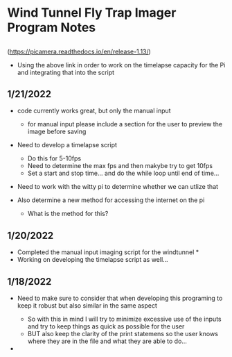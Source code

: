 # Wind Tunnel Fly Trap Imager Program Notes

##
(https://picamera.readthedocs.io/en/release-1.13/)
* Using the above link in order to work on the timelapse capacity for the Pi and integrating that into the script
## 1/21/2022
* code currently works great, but only the manual input
    * for manual input please include a section for the user to preview the image before saving

* Need to develop a timelapse script
    * Do this for 5-10fps 
    * Need to determine the max fps and then makybe try to get 10fps 
    * Set a start and stop time... and do the while loop until end of time...
* Need to work with the witty pi to determine whether we can utlize that
* Also determine a new method for accessing the internet on the pi
    * What is the method for this?


## 1/20/2022
* Completed the manual input imaging script for the windtunnel
    * 
* Working on developing the timelapse script as well...


## 1/18/2022
* Need to make sure to consider that when developing this programing to keep it robust but also similar in the same aspect
    * So with this in mind I will try to minimize excessive use of the inputs and try to keep things as quick as possible for the user 
    * BUT also keep the clarity of the print statemens so the user knows where they are in the file and what they are able to do...

* 
